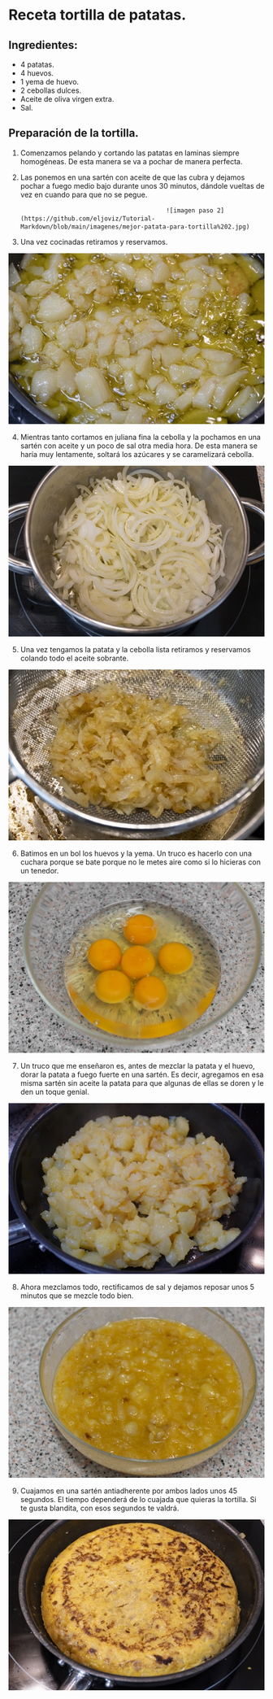 # Receta tortilla de patatas.
## Ingredientes:
- 4 patatas.
- 4 huevos. 
- 1 yema de huevo.
- 2 cebollas dulces.
- Aceite de oliva virgen extra.
- Sal.
 <!-- No borrar ningun ingrediente.-->
## Preparación de la tortilla.
1. Comenzamos pelando y cortando las patatas en laminas siempre homogéneas. De esta manera se va a pochar de manera perfecta.

2. Las ponemos en una sartén con aceite de que las cubra y dejamos pochar a fuego medio bajo durante unos 30 minutos, dándole vueltas de vez en cuando para que no se pegue. 
  
                                               ![imagen paso 2](https://github.com/eljoviz/Tutorial-Markdown/blob/main/imagenes/mejor-patata-para-tortilla%202.jpg)

3. Una vez cocinadas retiramos y reservamos.

 ![imagen paso 3](https://github.com/eljoviz/Tutorial-Markdown/blob/main/imagenes/pochar-patata3.jpg)

4. Mientras tanto cortamos en juliana fina la cebolla y la pochamos en una sartén con aceite y un poco de sal otra media hora. De esta manera se haría muy lentamente, soltará los azúcares y se caramelizará cebolla.

![imagen paso 4](https://github.com/eljoviz/Tutorial-Markdown/blob/main/imagenes/pochar-cebolla4.jpg)

5. Una vez tengamos la patata y la cebolla lista retiramos y reservamos colando todo el aceite sobrante. 

![imagen paso 5](https://github.com/eljoviz/Tutorial-Markdown/blob/main/imagenes/cebolla-dulce5.jpg)

6. Batimos en un bol los huevos y la yema. Un truco es hacerlo con una cuchara porque se bate porque no le metes aire como si lo hicieras con un tenedor. 

![imagen paso 6](https://github.com/eljoviz/Tutorial-Markdown/blob/main/imagenes/huevos-para-tortilla6.jpg)

7. Un truco que me enseñaron es, antes de mezclar la patata y el huevo, dorar la patata a fuego fuerte en una sartén. Es decir, agregamos en esa misma sartén sin aceite la patata para que algunas de ellas se doren y le den un toque genial. 

![imagen paso 7](https://github.com/eljoviz/Tutorial-Markdown/blob/main/imagenes/dorar-patata7.jpg)

8. Ahora mezclamos todo, rectificamos de sal y dejamos reposar unos 5 minutos que se mezcle todo bien. 

![imagen paso 8](https://github.com/eljoviz/Tutorial-Markdown/blob/main/imagenes/reposar-patatas-huevos8.jpg)

9. Cuajamos en una sartén antiadherente por ambos lados unos 45 segundos. El tiempo dependerá de lo cuajada que quieras la tortilla. Si te gusta blandita, con esos segundos te valdrá.

![imagen paso 9](https://github.com/eljoviz/Tutorial-Markdown/blob/main/imagenes/hacer-tortilla-con-cebolla9.jpg)
